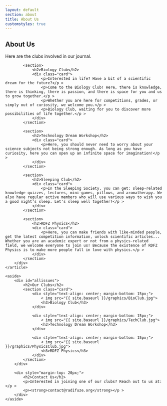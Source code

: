 ```yaml
---
layout: default
section: about
title: About Us
customstyles: true
---
```


<main>
    <article>
        <div id="content">
            <h1>About Us</h1>
            <p>Here are the clubs involved in our journal.</p >
            
            <section>
                <h2>Biology Club</h2>
                <div class="card">
                    <p>Interested in life? Have a bit of a scientific dream for the future?</p >
                    <p>Come to the Biology Club! Here, there is knowledge, there is thinking, there is passion, and there is space for you and us to grow together.</p >
                    <p>Whether you are here for competitions, grades, or simply out of curiosity, we welcome you.</p >
                    <p>Biology Club, waiting for you to discover more possibilities of life together.</p >
                </div>
            </section>
            
            <section>
                <h2>Technology Dream Workshop</h2>
                <div class="card">
                    <p>Here, you should never need to worry about your science subjects not being strong enough. As long as you have curiosity, here you can open up an infinite space for imagination!</p >
                </div>
            </section>
            
            <section>
                <h2>Sleeping Club</h2>
                <div class="card">
                    <p>In the Sleeping Society, you can get: sleep-related knowledge quizzes, lectures, mini-games, pillows, and aromatherapy. We also have regular active members who will use various ways to wish you a good night's sleep. Let's sleep well together!</p >
                </div>
            </section>
            
            <section>
                <h2>RDFZ Physics</h2>
                <div class="card">
                    <p>Here, you can make friends with like-minded people, get the latest competition information, unlock scientific articles... Whether you are an academic expert or not from a physics-related field, we welcome everyone to join us! Because the existence of RDFZ Physics is to make more people fall in love with physics.</p >
                </div>
            </section>
        </div>
    </article>
    
    <aside>
        <div id="allissues">
            <h2>Our Clubs</h2>
            <section class="card">
                <div style="text-align: center; margin-bottom: 15px;">
                    < img src="{{ site.baseurl }}/graphics/BioClub.jpg">
                    <h3>Biology Club</h3>
                </div>
                
                <div style="text-align: center; margin-bottom: 15px;">
                    < img src="{{ site.baseurl }}/graphics/TechClub.jpg">
                    <h3>Technology Dream Workshop</h3>
                </div>
                    
                <div style="text-align: center; margin-bottom: 15px;">
                    < img src="{{ site.baseurl }}/graphics/PhysicsClub.jpg">
                    <h3>RDFZ Physics</h3>
                </div>
            </section>
        </div>
        
        <div style="margin-top: 20px;">
            <h2>Contact Us</h2>
            <p>Interested in joining one of our clubs? Reach out to us at:</p >
            <p><strong>contact@radifuze.org</strong></p >
        </div>
    </aside>
</main>
